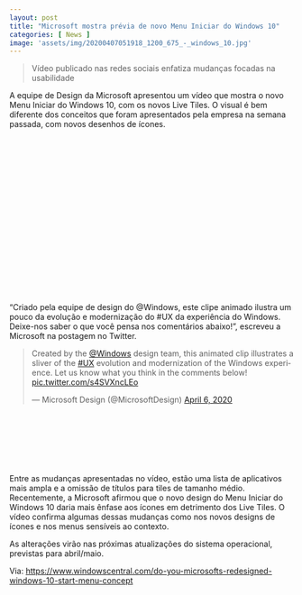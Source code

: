 ```yaml
---
layout: post
title: "Microsoft mostra prévia de novo Menu Iniciar do Windows 10"
categories: [ News ]
image: 'assets/img/20200407051918_1200_675_-_windows_10.jpg'
---
```


> Vídeo publicado nas redes sociais enfatiza mudanças focadas na usabilidade

A equipe de Design da Microsoft apresentou um vídeo que mostra o novo Menu Iniciar do Windows 10, com os novos Live Tiles. O visual é bem diferente dos conceitos que foram apresentados pela empresa na semana passada, com novos desenhos de ícones.

<!-- QUADRADO -->
<script async src="//pagead2.googlesyndication.com/pagead/js/adsbygoogle.js"></script>
<ins class="adsbygoogle"
style="display:inline-block;width:336px;height:280px"
data-ad-client="ca-pub-2838251107855362"
data-ad-slot="5351066970"></ins>
<script>
(adsbygoogle = window.adsbygoogle || []).push({});
</script>

“Criado pela equipe de design do @Windows, este clipe animado ilustra um pouco da evolução e modernização do #UX da experiência do Windows. Deixe-nos saber o que você pensa nos comentários abaixo!”, escreveu a Microsoft na postagem no Twitter.

<blockquote class="twitter-tweet"><p lang="en" dir="ltr">Created by the <a href="https://twitter.com/Windows?ref_src=twsrc%5Etfw">@Windows</a> design team, this animated clip illustrates a sliver of the <a href="https://twitter.com/hashtag/UX?src=hash&amp;ref_src=twsrc%5Etfw">#UX</a> evolution and modernization of the Windows experience. Let us know what you think in the comments below! <a href="https://t.co/s4SVXncLEo">pic.twitter.com/s4SVXncLEo</a></p>&mdash; Microsoft Design (@MicrosoftDesign) <a href="https://twitter.com/MicrosoftDesign/status/1247266574542745611?ref_src=twsrc%5Etfw">April 6, 2020</a></blockquote> <script async src="https://platform.twitter.com/widgets.js" charset="utf-8"></script> 

<!-- MINI ANÚNCIO -->
<script async src="//pagead2.googlesyndication.com/pagead/js/adsbygoogle.js"></script>
<!-- Games Root -->
<ins class="adsbygoogle"
style="display:inline-block;width:730px;height:95px"
data-ad-client="ca-pub-2838251107855362"
data-ad-slot="5351066970"></ins>
<script>
(adsbygoogle = window.adsbygoogle || []).push({});
</script>

Entre as mudanças apresentadas no vídeo, estão uma lista de aplicativos mais ampla e a omissão de títulos para tiles de tamanho médio. Recentemente, a Microsoft afirmou que o novo design do Menu Iniciar do Windows 10 daria mais ênfase aos ícones em detrimento dos Live Tiles. O vídeo confirma algumas dessas mudanças como nos novos designs de ícones e nos menus sensíveis ao contexto.

As alterações virão nas próximas atualizações do sistema operacional, previstas para abril/maio.

<!-- RETANGULO LARGO 2 -->
<script async src="//pagead2.googlesyndication.com/pagead/js/adsbygoogle.js"></script>
<ins class="adsbygoogle"
style="display:block; text-align:center;"
data-ad-layout="in-article"
data-ad-format="fluid"
data-ad-client="ca-pub-2838251107855362"
data-ad-slot="8549252987"></ins>
<script>
(adsbygoogle = window.adsbygoogle || []).push({});
</script>

Via: <https://www.windowscentral.com/do-you-microsofts-redesigned-windows-10-start-menu-concept>

